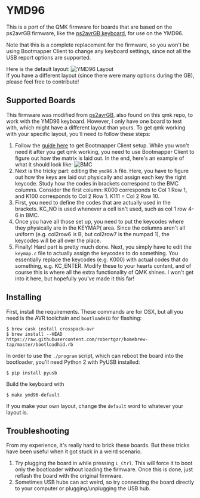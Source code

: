 YMD96 
==========================

This is a port of the QMK firmware for boards that are based on the
ps2avrGB firmware, like the [ps2avrGB
keyboard](https://www.keyclack.com/product/gb-ps2avrgb/), for use on the YMD96. 

Note that this is a complete replacement for the firmware, so you won't be
using Bootmapper Client to change any keyboard settings, since not all the
USB report options are supported.  

Here is the default layout: 
![YMD96 Layout](https://i.imgur.com/qCwE2ns.png)  
If you have a different layout (since there were many options during the GB), please feel free to contribute!

## Supported Boards

This firmware was modified from [ps2avrGB](https://github.com/qmk/qmk_firmware/tree/master/keyboards/ps2avrGB), also found on this qmk repo, to work with the YMD96 keyboard. However, I only have one board to test with, which might have a different layout than yours. To get qmk working with your specific layout, you'll need to follow these steps:  

1. Follow the [guide here](https://www.massdrop.com/talk/1392/programming-kbd-keyboards-via-bootmapper-client) to get Bootmapper Client setup. While you won't need it after you get qmk working, you need to use Bootmapper Client to figure out how the matrix is laid out. In the end, here's an example of what it should look like: ![BMC](https://i.imgur.com/wNihDwn.png)  
2. Next is the tricky part: editing the `ymd96.h` file. Here, you have to figure out how the keys are laid out physically and assign each key the right keycode. Study how the codes in brackets correspond to the BMC columns. Consider the first column: K000 corresponds to Col 1 Row 1, and K100 corresponds to Col 2 Row 1. K111 = Col 2 Row 10.  
3. First, you need to define the codes that are actually used in the brackets. KC_NO is used whenever a cell isn't used, such as col 1 row 4-6 in BMC.  
4. Once you have all those set up, you need to put the keycodes where they physically are in the KEYMAP( area. Since the columns aren't all uniform (e.g. col2row6 is B, but col2row7 is the numpad 1), the keycodes will be all over the place.  
5. Finally! Hard part is pretty much done. Next, you simply have to edit the `keymap.c` file to actually assign the keycodes to do something. You essentially replace the keycodes (e.g. K000) with actual codes that do something, e.g. KC_ENTER. Modify these to your hearts content, and of course this is where all the extra functionality of QMK shines. I won't get into it here, but hopefully you've made it this far!

## Installing

First, install the requirements. These commands are for OSX, but all you
need is the AVR toolchain and `bootloadHID` for flashing:

```
$ brew cask install crosspack-avr
$ brew install --HEAD https://raw.githubusercontent.com/robertgzr/homebrew-tap/master/bootloadhid.rb
```

In order to use the `./program` script, which can reboot the board into
the bootloader, you'll need Python 2 with PyUSB installed:

```
$ pip install pyusb
```

Build the keyboard with  
```
$ make ymd96-default  
```  
If you make your own layout, change the `default` word to whatever your layout is.  

## Troubleshooting

From my experience, it's really hard to brick these boards. But these
tricks have been useful when it got stuck in a weird scenario.

1. Try plugging the board in while pressing `L_Ctrl`. This will force it
   to boot only the bootloader without loading the firmware. Once this is
   done, just reflash the board with the original firmware.
2. Sometimes USB hubs can act weird, so try connecting the board directly
   to your computer or plugging/unplugging the USB hub.
